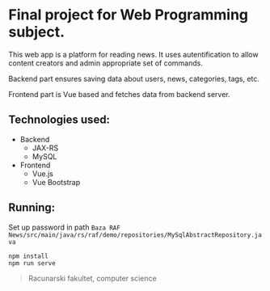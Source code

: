 # Final project for Web Programming subject.

This web app is a platform for reading news. It uses autentification to allow content creators and admin appropriate set of commands.

Backend part ensures saving data about users, news, categories, tags, etc.

Frontend part is Vue based and fetches data from backend server.

## Technologies used:
- Backend
  - JAX-RS
  - MySQL
- Frontend
  - Vue.js
  - Vue Bootstrap

## Running:
Set up password in path `Baza RAF News/src/main/java/rs/raf/demo/repositories/MySqlAbstractRepository.java`
```
npm install
npm run serve
```


> Racunarski fakultet, computer science
